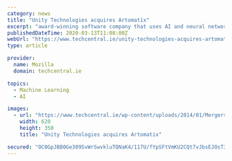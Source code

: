 ```yaml
---
category: news
title: "Unity Technologies acquires Artomatix"
excerpt: "award-winning software company that uses AI and neural networks to streamline 3D artistic workflows in the entertainment industry has been acquired by Unity Technologies. Used by 3D artists worldwide across gaming, entertainment, industrial, and design industries, Artomatix’s flagship product, ArtEngine, uses artificial intelligence to help ..."
publishedDateTime: 2020-03-13T11:08:00Z
webUrl: "https://www.techcentral.ie/unity-technologies-acquires-artomatix/"
type: article

provider:
  name: Mozilla
  domain: techcentral.ie

topics:
  - Machine Learning
  - AI

images:
  - url: "https://www.techcentral.ie/wp-content/uploads/2014/01/Mergers_Size.jpg"
    width: 620
    height: 350
    title: "Unity Technologies acquires Artomatix"

secured: "OC0GpJBB0Ge309SvWrSwvkluTQNaK4/117U/fYpSFtVmKU2CQt7vJbsEJOsT3pfLATeVtgVfqq8GwzAdlsPOI37RpqRUuFwcp/ZVXIHg01p7PYknlTyzUTq09SgQGz+uxQbhfRhcHq5+4Hg7UcXQLZdfQBY5avSrjtBTM52VGHIg9wqLgZoRAQXZmwmaWvLnPAubVNIEuVTRb/kioCq5UWVzEXaATRgOaYG0ClWTITk0f+rXj1E8ngJHGyCAmQKxNiR4a+ib4y8veTiSOpiM03JQ+wmgyElwwMUPZaqjm54XWKd1VgBmDdNboc/z572XBbTI0pGxHhLWIhCwxjrOgGQ5KpA7N20iwsIUwS3QiHxMK6LZyMED/SfWj0HARtgsIN+eMgZ4jya7LZLeEiz5VDW7OtE2gTEDdZeevCKB1DfPyCAt9Z5oJRNRPBY0iDJQ9lfjCPnUNJoX9IeWFdnaJriEAUC0hM4UO9iK0+7pYGE=;i9+FYDwYxJBu1ZMWGAtX4A=="
---
```


